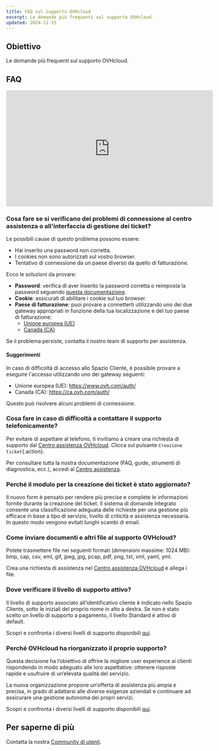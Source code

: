 ```yaml
---
title: FAQ sul supporto OVHcloud
excerpt: Le domande più frequenti sul supporto OVHcloud
updated: 2024-11-15
---
```


## Obiettivo

Le domande più frequenti sul supporto OVHcloud.

<a name="sso"></a>

## FAQ

<iframe class="video" width="560" height="315" src="https://www.youtube-nocookie.com/embed/44q3cfQM-YI?si=JemH0lvLPWFuFGWZ" title="YouTube video player" frameborder="0" allow="accelerometer; autoplay; clipboard-write; encrypted-media; gyroscope; picture-in-picture; web-share" referrerpolicy="strict-origin-when-cross-origin" allowfullscreen></iframe>

### Cosa fare se si verificano dei problemi di connessione al centro assistenza o all'interfaccia di gestione dei ticket?

Le possibili cause di questo problema possono essere:

- Hai inserito una password non corretta.
- I cookies non sono autorizzati sul vostro browser.
- Tentativo di connessione da un paese diverso da quello di fatturazione.

Ecco le soluzioni da provare:

- **Password**: verifica di aver inserito la password corretta o reimposta la password seguendo [questa documentazione](/pages/account_and_service_management/account_information/manage-ovh-password#lost-password).
- **Cookie**: assicurati di abilitare i cookie sul tuo browser.
- **Paese di fatturazione**: puoi provare a connetterti utilizzando uno dei due gateway appropriati in funzione della tua localizzazione e del tuo paese di fatturazione:
    - [Unione europea (UE)](https://help.ovhcloud.com/login_with_sso.do?glide_sso_id=5e9c81e66886e8901e111f908472f1e2)
    - [Canada (CA)](http://help.ovhcloud.com/login_with_sso.do?glide_sso_id=e6292c24e02bb050476bf14567ec5ef1)

Se il problema persiste, contatta il nostro team di supporto per assistenza.

#### Suggerimenti

In caso di difficoltà di accesso allo Spazio Cliente, è possibile provare a eseguire l'accesso utilizzando uno dei gateway seguenti:

- Unione europea (UE): <https://www.ovh.com/auth/>
- Canada (CA): <https://ca.ovh.com/auth/>

Questo può risolvere alcuni problemi di connessione.

### Cosa fare in caso di difficoltà a contattare il supporto telefonicamente?

Per evitare di aspettare al telefono, ti invitiamo a creare una richiesta di supporto dal [Centro assistenza OVHcloud](https://help.ovhcloud.com/csm?id=csm_get_help). Clicca sul pulsante `Creazione ticket`{.action}.

Per consultare tutta la nostra documentazione (FAQ, guide, strumenti di diagnostica, ecc.), accedi al [Centro assistenza](https://help.ovhcloud.com/csm/it-documentation?id=kb_home).

### Perché il modulo per la creazione dei ticket è stato aggiornato?

Il nuovo form è pensato per rendere più precise e complete le informazioni fornite durante la creazione del ticket. Il sistema di domande integrato consente una classificazione adeguata delle richieste per una gestione più efficace in base a tipo di servizio, livello di criticità e assistenza necessaria. In questo modo vengono evitati lunghi scambi di email.

### Come inviare documenti e altri file al supporto OVHcloud?

Potete trasmettere file nei seguenti formati (dimensioni massime: 1024 MB): bmp, cap, csv, eml, gif, jpeg, jpg, pcap, pdf, png, txt, xml, yaml, yml.

Crea una richiesta di assistenza nel [Centro assistenza OVHcloud](https://help.ovhcloud.com/csm?id=csm_get_help) e allega i file.

### Dove verificare il livello di supporto attivo?

Il livello di supporto associato all’identificativo cliente è indicato nello Spazio Cliente, sotto le iniziali del proprio nome in alto a destra. Se non è stato scelto un livello di supporto a pagamento, il livello Standard è attivo di default.

Scopri e confronta i diversi livelli di supporto disponibili [qui](/links/support).

### Perché OVHcloud ha riorganizzato il proprio supporto?

Questa decisione ha l’obiettivo di offrire la migliore user experience ai clienti rispondendo in modo adeguato alle loro aspettative: ottenere risposte rapide e usufruire di un’elevata qualità del servizio.

La nuova organizzazione propone un’offerta di assistenza più ampia e precisa, in grado di adattarsi alle diverse esigenze aziendali e continuare ad assicurare una gestione autonoma dei propri servizi.

Scopri e confronta i diversi livelli di supporto disponibili [qui](/links/support).

## Per saperne di più

Contatta la nostra [Community di utenti](/links/community).